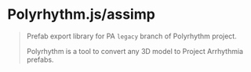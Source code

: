 # Polyrhythm.js/assimp
> Prefab export library for PA `legacy` branch of Polyrhythm project.
>
> Polyrhythm is a tool to convert any 3D model to Project Arrhythmia prefabs.